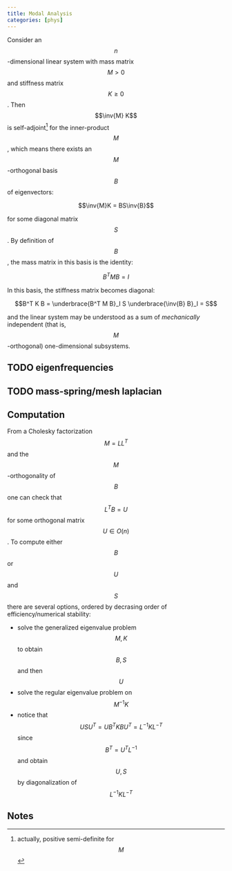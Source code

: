 ```yaml
---
title: Modal Analysis
categories: [phys]
---
```


Consider an $$n$$-dimensional linear system with mass matrix $$M > 0$$ and
stiffness matrix $$K \geq 0$$. Then $$\inv{M} K$$ is self-adjoint[^1] for the
inner-product $$M$$, which means there exists an $$M$$-orthogonal basis $$B$$ of
eigenvectors:

$$\inv{M}K = BS\inv{B}$$

for some diagonal matrix $$S$$. By definition of $$B$$, the mass matrix in this
basis is the identity:

$$B^T M B = I$$

In this basis, the stiffness matrix becomes diagonal:

$$B^T K B = \underbrace{B^T M B}_I S \underbrace{\inv{B} B}_I = S$$

and the linear system may be understood as a sum of *mechanically* independent
(that is, $$M$$-orthogonal) one-dimensional subsystems.

## TODO eigenfrequencies

## TODO mass-spring/mesh laplacian

## Computation 

From a Cholesky factorization $$M = LL^T$$ and the $$M$$-orthogonality of $$B$$
one can check that $$L^TB = U$$ for some orthogonal matrix $$U \in O(n)$$. To
compute either $$B$$ or $$U$$ and $$S$$ there are several options, ordered by
decrasing order of efficiency/numerical stability:

- solve the generalized eigenvalue problem $$M, K$$ to obtain $$B, S$$ and then $$U$$
- solve the regular eigenvalue problem on $$M^{-1}K$$
- notice that $$USU^T = UB^TKBU^T = L^{-1} K L^{-T}$$ since $$B^T = U^TL^{-1}$$
  and obtain $$U, S$$ by diagonalization of $$L^{-1} K L^{-T}$$

## Notes

[^1]: actually, positive semi-definite for $$M$$
